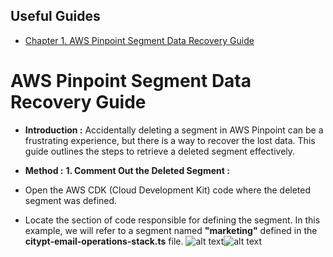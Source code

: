 


## Useful Guides
- [Chapter 1. AWS Pinpoint Segment Data Recovery Guide](#AWS-pinpoint-segment-data-recovery-guide)


# AWS Pinpoint Segment Data Recovery Guide
- **Introduction :** Accidentally deleting a segment in AWS Pinpoint can be a frustrating experience,
but there is a way to recover the lost data. This guide outlines the steps to retrieve a deleted
segment effectively.

- **Method :**
 **1. Comment Out the Deleted Segment :**
 - Open the AWS CDK (Cloud Development Kit) code where the deleted segment was defined.
 - Locate the section of code responsible for defining the segment. In this example, we will refer to a segment named **"marketing"** defined in the **citypt-email-operations-stack.ts** file.
![alt text](https://github.com/[username]/[reponame]/blob/[branch]/image.jpg?raw=true)![alt text](https://github.com/[username]/[reponame]/blob/[branch]/image.jpg?raw=true)

